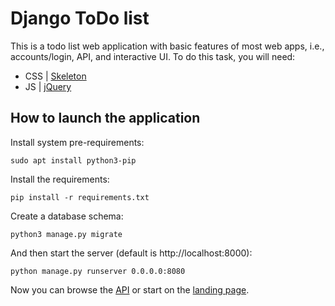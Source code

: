 # Django ToDo list

This is a todo list web application with basic features of most web apps, i.e., accounts/login, API, and interactive UI. To do this task, you will need:

- CSS | [Skeleton](http://getskeleton.com/)
- JS  | [jQuery](https://jquery.com/)

## How to launch the application

Install system pre-requirements:
```
sudo apt install python3-pip
```

Install the requirements:

```
pip install -r requirements.txt
```

Create a database schema:

```
python3 manage.py migrate
```

And then start the server (default is http://localhost:8000):


```
python manage.py runserver 0.0.0.0:8080
```

Now you can browse the [API](http://localhost:8000/api/) or start on the [landing page](http://localhost:8000/).
